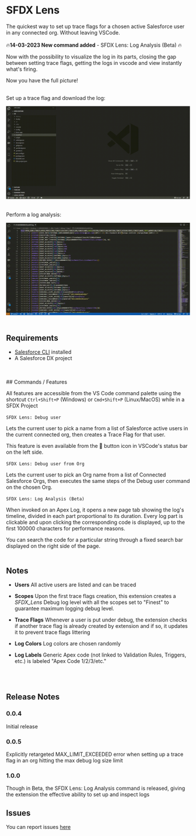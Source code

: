 # SFDX Lens

The quickest way to set up trace flags for a chosen active Salesforce user in any connected org. Without leaving VSCode.
<br/>
<br/>
🔥**14-03-2023  New command added** - SFDX Lens: Log Analysis (Beta) 🔥

Now with the possibility to visualize the log in its parts, closing the gap between setting trace flags, getting the logs in vscode and view instantly what's firing.


Now you have the full picture!
<br/>
<br/>

Set up a trace flag and download the log:

![](gifs/sfdxlens.gif)

<br/>
Perform a log analysis:


![](gifs/sfdxlens_1.gif)
<br/>
<br/>

## Requirements

- [Salesforce CLI](https://developer.salesforce.com/tools/sfdxcli) installed
- A Salesforce DX project
<br/>
<br/>
## Commands / Features

All features are accessible from the VS Code command palette using the shortcut `Ctrl+Shift+P` (Windows) or `Cmd+Shift+P` (Linux/MacOS) while in a SFDX Project

`SFDX Lens: Debug user`

Lets the current user to pick a name from a list of Salesforce active users in the current connected org, then creates a Trace Flag for that user.

This feature is even available from the 🔎 button icon in VSCode's status bar on the left side.

`SFDX Lens: Debug user from Org`

Lets the current user to pick an Org name from a list of Connected Salesforce Orgs, then executes the same steps of the Debug user command on the chosen Org.

`SFDX Lens: Log Analysis (Beta)`

When invoked on an Apex Log, it opens a new page tab showing the log's timeline, divided in each part proportional to its duration.
Every log part is clickable and upon clicking the corresponding code is displayed, up to the first 100000 characters for performance reasons.

You can search the code for a particular string through a fixed search bar displayed on the right side of the page.
<br/>
<br/>
## Notes

- **Users** All active users are listed and can be traced

- **Scopes** Upon the first trace flags creation, this extension creates a *SFDX_Lens* Debug log level with all the scopes set to "Finest" to guarantee maximum logging debug level.

- **Trace Flags** Whenever a user is put under debug, the extension checks if another trace flag is already created by extension and if so, it updates it to prevent trace flags littering

- **Log Colors** Log colors are chosen randomly

- **Log Labels** Generic Apex code (not linked to Validation Rules, Triggers, etc.) is labeled "Apex Code 1/2/3/etc."
<br/>
<br/>

## Release Notes

### 0.0.4

Initial release

### 0.0.5

Explicitly retargeted MAX_LIMIT_EXCEEDED error when setting up a trace flag in an org hitting the max debug log size limit

### 1.0.0

Though in Beta, the SFDX Lens: Log Analysis command is released, giving the extension the effective ability to set up and inspect logs

## Issues
You can report issues [here](https://github.com/pcarrara21/SFDXLens-Public/issues)